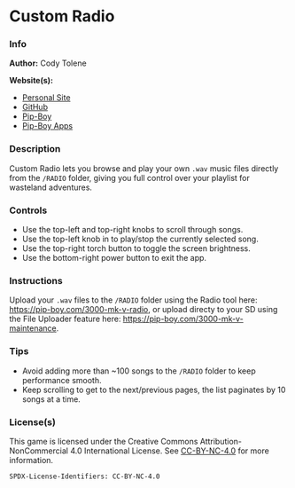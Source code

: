 # Custom Radio

### Info

**Author:** Cody Tolene

**Website(s):**

- [Personal Site](https://www.CodyTolene.com)
- [GitHub](https://github.com/CodyTolene)
- [Pip-Boy](https://www.Pip-Boy.com)
- [Pip-Boy Apps](https://github.com/CodyTolene/pip-boy-apps)

### Description

Custom Radio lets you browse and play your own `.wav` music files directly from
the `/RADIO` folder, giving you full control over your playlist for wasteland
adventures.

### Controls

- Use the top-left and top-right knobs to scroll through songs.
- Use the top-left knob in to play/stop the currently selected song.
- Use the top-right torch button to toggle the screen brightness.
- Use the bottom-right power button to exit the app.

### Instructions

Upload your `.wav` files to the `/RADIO` folder using the Radio tool here:
https://pip-boy.com/3000-mk-v-radio, or upload directy to your SD using the File
Uploader feature here: https://pip-boy.com/3000-mk-v-maintenance.

### Tips

- Avoid adding more than ~100 songs to the `/RADIO` folder to keep performance
  smooth.
- Keep scrolling to get to the next/previous pages, the list paginates by 10
  songs at a time.

### License(s)

This game is licensed under the Creative Commons Attribution-NonCommercial 4.0
International License. See
[CC-BY-NC-4.0](https://creativecommons.org/licenses/by-nc/4.0/) for more
information.

`SPDX-License-Identifiers: CC-BY-NC-4.0`
